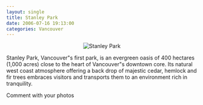 ```yaml
---
layout: single
title: Stanley Park
date: 2006-07-16 19:13:00
categories: Vancouver
---
```


<p style="text-align: center"><img src="/public/uploads/2007/04/stanleypark.jpg" alt="Stanley Park" /></p>
Stanley Park, Vancouver&quot;s first park, is an evergreen oasis of 400 hectares (1,000 acres) close to the heart of Vancouver&quot;s downtown core. Its natural west coast atmosphere offering a back drop of majestic cedar, hemlock and fir trees embraces visitors and transports them to an environment rich in tranquility.

Comment with your photos
